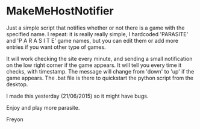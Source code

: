 # MakeMeHostNotifier
Just a simple script that notifies whether or not there is a game with the specified name.
I repeat: it is really really simple, I hardcoded 'PARASITE' and 'P A R A S I T E' game names, but you can edit them or add more entries if you want other type of games.

It will work checking the site every minute, and sending a small notification on the low right corner if the game appears. It will tell you every time it checks, with timestamp. The message will change from 'down' to 'up' if the game appears.
The .bat file is there to quickstart the python script from the desktop.

I made this yesterday (21/06/2015) so it might have bugs.

Enjoy and play more parasite.
 
 
 Freyon
